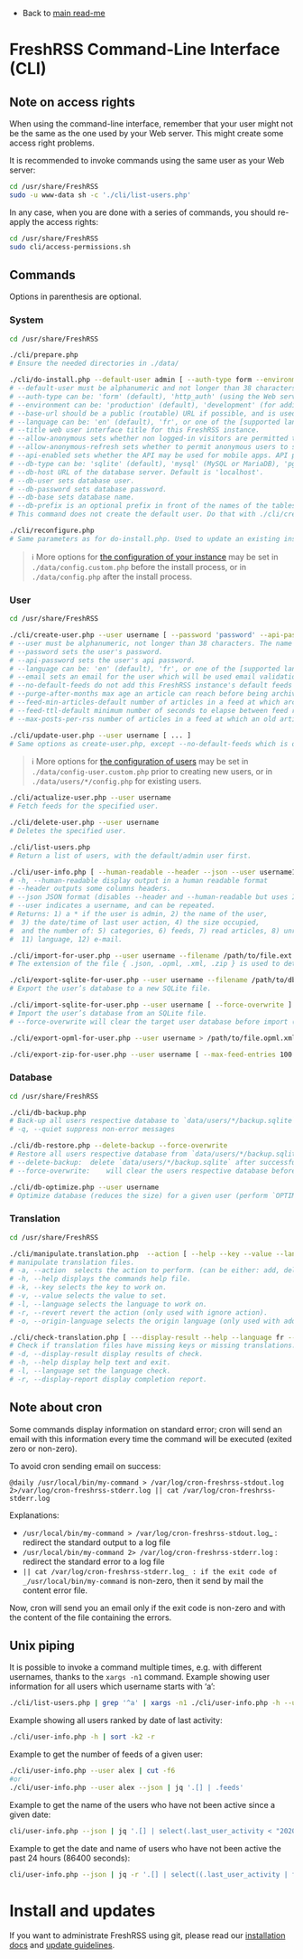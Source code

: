 * Back to [main read-me](../README.md)

# FreshRSS Command-Line Interface (CLI)

## Note on access rights

When using the command-line interface, remember that your user might not be the same as the one used by your Web server.
This might create some access right problems.

It is recommended to invoke commands using the same user as your Web server:

```sh
cd /usr/share/FreshRSS
sudo -u www-data sh -c './cli/list-users.php'
```

In any case, when you are done with a series of commands, you should re-apply the access rights:

```sh
cd /usr/share/FreshRSS
sudo cli/access-permissions.sh
```


## Commands

Options in parenthesis are optional.

### System

```sh
cd /usr/share/FreshRSS

./cli/prepare.php
# Ensure the needed directories in ./data/

./cli/do-install.php --default-user admin [ --auth-type form --environment production --base-url https://rss.example.net --language en --title FreshRSS --allow-anonymous --allow-anonymous-refresh --api-enabled --db-type sqlite --db-host localhost:3306 --db-user freshrss --db-password dbPassword123 --db-base freshrss --db-prefix freshrss_ ]
# --default-user must be alphanumeric and not longer than 38 characters. The default user of this FreshRSS instance, used as the public user for anonymous reading.
# --auth-type can be: 'form' (default), 'http_auth' (using the Web server access control), 'none' (dangerous).
# --environment can be: 'production' (default), 'development' (for additional log messages).
# --base-url should be a public (routable) URL if possible, and is used for push (WebSub), for some API functions (e.g. favicons), and external URLs in FreshRSS.
# --language can be: 'en' (default), 'fr', or one of the [supported languages](../app/i18n/).
# --title web user interface title for this FreshRSS instance.
# --allow-anonymous sets whether non logged-in visitors are permitted to see the default user's feeds.
# --allow-anonymous-refresh sets whether to permit anonymous users to start the refresh process.
# --api-enabled sets whether the API may be used for mobile apps. API passwords must be set for individual users.
# --db-type can be: 'sqlite' (default), 'mysql' (MySQL or MariaDB), 'pgsql' (PostgreSQL).
# --db-host URL of the database server. Default is 'localhost'.
# --db-user sets database user.
# --db-password sets database password.
# --db-base sets database name.
# --db-prefix is an optional prefix in front of the names of the tables. We suggest using 'freshrss_' (default).
# This command does not create the default user. Do that with ./cli/create-user.php.

./cli/reconfigure.php
# Same parameters as for do-install.php. Used to update an existing installation.
```

> ℹ️ More options for [the configuration of your instance](../config.default.php#L3-L5) may be set in `./data/config.custom.php` before the install process, or in `./data/config.php` after the install process.

### User

```sh
cd /usr/share/FreshRSS

./cli/create-user.php --user username [ --password 'password' --api-password 'api_password' --language en --email user@example.net --token 'longRandomString' --no-default-feeds --purge-after-months 3 --feed-min-articles-default 50 --feed-ttl-default 3600 --since-hours-posts-per-rss 168 --max-posts-per-rss 400 ]
# --user must be alphanumeric, not longer than 38 characters. The name of the user to be created/updated.
# --password sets the user's password.
# --api-password sets the user's api password.
# --language can be: 'en' (default), 'fr', or one of the [supported languages](../app/i18n/).
# --email sets an email for the user which will be used email validation if it forced email validation is enabled.
# --no-default-feeds do not add this FreshRSS instance's default feeds to the user during creation.
# --purge-after-months max age an article can reach before being archived. Default is '3'.
# --feed-min-articles-default number of articles in a feed at which archiving will pause. Default is '50'.
# --feed-ttl-default minimum number of seconds to elapse between feed refreshes. Default is '3600'.
# --max-posts-per-rss number of articles in a feed at which an old article will be archived before a new article is added. Default is '200'.

./cli/update-user.php --user username [ ... ]
# Same options as create-user.php, except --no-default-feeds which is only available for create-user.php.
```

> ℹ️ More options for [the configuration of users](../config-user.default.php#L3-L5) may be set in `./data/config-user.custom.php` prior to creating new users, or in `./data/users/*/config.php` for existing users.

```sh
./cli/actualize-user.php --user username
# Fetch feeds for the specified user.

./cli/delete-user.php --user username
# Deletes the specified user.

./cli/list-users.php
# Return a list of users, with the default/admin user first.

./cli/user-info.php [ --human-readable --header --json --user username1 --user username2 ... ]
# -h, --human-readable display output in a human readable format
# --header outputs some columns headers.
# --json JSON format (disables --header and --human-readable but uses ISO Zulu format for dates).
# --user indicates a username, and can be repeated.
# Returns: 1) a * if the user is admin, 2) the name of the user,
#  3) the date/time of last user action, 4) the size occupied,
#  and the number of: 5) categories, 6) feeds, 7) read articles, 8) unread articles, 9) favourites, 10) tags,
#  11) language, 12) e-mail.

./cli/import-for-user.php --user username --filename /path/to/file.ext
# The extension of the file { .json, .opml, .xml, .zip } is used to detect the type of import.

./cli/export-sqlite-for-user.php --user username --filename /path/to/db.sqlite
# Export the user’s database to a new SQLite file.

./cli/import-sqlite-for-user.php --user username [ --force-overwrite ] --filename /path/to/db.sqlite
# Import the user’s database from an SQLite file.
# --force-overwrite will clear the target user database before import (import only works on an empty user database).

./cli/export-opml-for-user.php --user username > /path/to/file.opml.xml

./cli/export-zip-for-user.php --user username [ --max-feed-entries 100 ] > /path/to/file.zip
```

### Database

```sh
cd /usr/share/FreshRSS

./cli/db-backup.php
# Back-up all users respective database to `data/users/*/backup.sqlite`
# -q, --quiet suppress non-error messages

./cli/db-restore.php --delete-backup --force-overwrite
# Restore all users respective database from `data/users/*/backup.sqlite`
# --delete-backup:	delete `data/users/*/backup.sqlite` after successful import
# --force-overwrite:	will clear the users respective database before import

./cli/db-optimize.php --user username
# Optimize database (reduces the size) for a given user (perform `OPTIMIZE TABLE` in MySQL, `VACUUM` in SQLite)
```

### Translation

```sh
cd /usr/share/FreshRSS

./cli/manipulate.translation.php  --action [ --help --key --value --language --revert --origin-language ]
# manipulate translation files.
# -a, --action  selects the action to perform. (can be either: add, delete, exist, format, or ignore)
# -h, --help displays the commands help file.
# -k, --key selects the key to work on.
# -v, --value selects the value to set.
# -l, --language selects the language to work on.
# -r, --revert revert the action (only used with ignore action).
# -o, --origin-language selects the origin language (only used with add language action).

./cli/check-translation.php [ ---display-result --help --language fr --display-report ]
# Check if translation files have missing keys or missing translations.
# -d, --display-result display results of check.
# -h, --help display help text and exit.
# -l, --language set the language check.
# -r, --display-report display completion report.
```

## Note about cron

Some commands display information on standard error; cron will send an email with this information every time the command will be executed (exited zero or non-zero).

To avoid cron sending email on success:

```text
@daily /usr/local/bin/my-command > /var/log/cron-freshrss-stdout.log 2>/var/log/cron-freshrss-stderr.log || cat /var/log/cron-freshrss-stderr.log
```

Explanations:

* `/usr/local/bin/my-command > /var/log/cron-freshrss-stdout.log`_ : redirect the standard output to a log file
* `/usr/local/bin/my-command 2> /var/log/cron-freshrss-stderr.log` : redirect the standard error to a log file
* `|| cat /var/log/cron-freshrss-stderr.log_ : if the exit code of _/usr/local/bin/my-command` is non-zero, then it send by mail the content error file.

Now, cron will send you an email only if the exit code is non-zero and with the content of the file containing the errors.


## Unix piping

It is possible to invoke a command multiple times, e.g. with different usernames, thanks to the `xargs -n1` command.
Example showing user information for all users which username starts with ‘a’:

```sh
./cli/list-users.php | grep '^a' | xargs -n1 ./cli/user-info.php -h --user
```

Example showing all users ranked by date of last activity:

```sh
./cli/user-info.php -h | sort -k2 -r
```

Example to get the number of feeds of a given user:

```sh
./cli/user-info.php --user alex | cut -f6
#or
./cli/user-info.php --user alex --json | jq '.[] | .feeds'
```

Example to get the name of the users who have not been active since a given date:

```sh
cli/user-info.php --json | jq '.[] | select(.last_user_activity < "2020-05-01") | .user'
```

Example to get the date and name of users who have not been active the past 24 hours (86400 seconds):

```sh
cli/user-info.php --json | jq -r '.[] | select((.last_user_activity | fromdate) < (now - 86400)) | [.last_user_activity, .user] | @csv'
```

# Install and updates

If you want to administrate FreshRSS using git, please read our [installation docs](https://freshrss.github.io/FreshRSS/en/admins/03_Installation.html)
and [update guidelines](https://freshrss.github.io/FreshRSS/en/admins/04_Updating.html).
